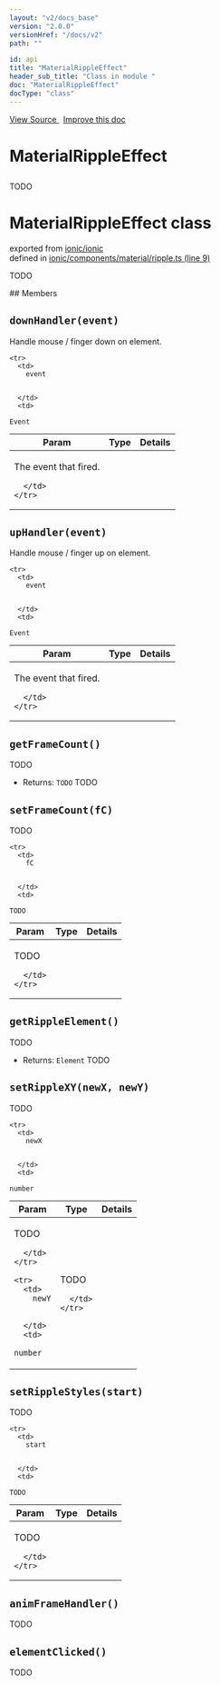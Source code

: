 ```yaml
---
layout: "v2/docs_base"
version: "2.0.0"
versionHref: "/docs/v2"
path: ""

id: api
title: "MaterialRippleEffect"
header_sub_title: "Class in module "
doc: "MaterialRippleEffect"
docType: "class"
---
```



<div class="improve-docs">
  <a href='http://github.com/driftyco/ionic2/tree/master/ionic/components/material/ripple.ts#L8'>
    View Source
  </a>
  &nbsp;
  <a href='http://github.com/driftyco/ionic2/edit/master/ionic/components/material/ripple.ts#L8'>
    Improve this doc
  </a>
</div>




<h1 class="api-title">

  MaterialRippleEffect



</h1>





TODO



<h1 class="class export">MaterialRippleEffect <span class="type">class</span></h1>
<p class="module">exported from <a href='undefined'>ionic/ionic</a><br/>
defined in <a href="https://github.com/driftyco/ionic2/tree/master/ionic/components/material/ripple.ts#L9-L223">ionic/components/material/ripple.ts (line 9)</a>
</p>
<p><p>TODO</p>
</p>
## Members

<div id="downHandler"></div>
<h2>
  <code>downHandler(event)</code>

</h2>

Handle mouse / finger down on element.



<table class="table" style="margin:0;">
  <thead>
    <tr>
      <th>Param</th>
      <th>Type</th>
      <th>Details</th>
    </tr>
  </thead>
  <tbody>
    
    <tr>
      <td>
        event
        
        
      </td>
      <td>
        
  <code>Event</code>
      </td>
      <td>
        <p>The event that fired.</p>

        
      </td>
    </tr>
    
  </tbody>
</table>









<div id="upHandler"></div>
<h2>
  <code>upHandler(event)</code>

</h2>

Handle mouse / finger up on element.



<table class="table" style="margin:0;">
  <thead>
    <tr>
      <th>Param</th>
      <th>Type</th>
      <th>Details</th>
    </tr>
  </thead>
  <tbody>
    
    <tr>
      <td>
        event
        
        
      </td>
      <td>
        
  <code>Event</code>
      </td>
      <td>
        <p>The event that fired.</p>

        
      </td>
    </tr>
    
  </tbody>
</table>









<div id="getFrameCount"></div>
<h2>
  <code>getFrameCount()</code>

</h2>

TODO






* Returns: 
  <code>TODO</code> TODO




<div id="setFrameCount"></div>
<h2>
  <code>setFrameCount(fC)</code>

</h2>

TODO



<table class="table" style="margin:0;">
  <thead>
    <tr>
      <th>Param</th>
      <th>Type</th>
      <th>Details</th>
    </tr>
  </thead>
  <tbody>
    
    <tr>
      <td>
        fC
        
        
      </td>
      <td>
        
  <code>TODO</code>
      </td>
      <td>
        <p>TODO</p>

        
      </td>
    </tr>
    
  </tbody>
</table>









<div id="getRippleElement"></div>
<h2>
  <code>getRippleElement()</code>

</h2>

TODO






* Returns: 
  <code>Element</code> TODO




<div id="setRippleXY"></div>
<h2>
  <code>setRippleXY(newX, newY)</code>

</h2>

TODO



<table class="table" style="margin:0;">
  <thead>
    <tr>
      <th>Param</th>
      <th>Type</th>
      <th>Details</th>
    </tr>
  </thead>
  <tbody>
    
    <tr>
      <td>
        newX
        
        
      </td>
      <td>
        
  <code>number</code>
      </td>
      <td>
        <p>TODO</p>

        
      </td>
    </tr>
    
    <tr>
      <td>
        newY
        
        
      </td>
      <td>
        
  <code>number</code>
      </td>
      <td>
        <p>TODO</p>

        
      </td>
    </tr>
    
  </tbody>
</table>









<div id="setRippleStyles"></div>
<h2>
  <code>setRippleStyles(start)</code>

</h2>

TODO



<table class="table" style="margin:0;">
  <thead>
    <tr>
      <th>Param</th>
      <th>Type</th>
      <th>Details</th>
    </tr>
  </thead>
  <tbody>
    
    <tr>
      <td>
        start
        
        
      </td>
      <td>
        
  <code>TODO</code>
      </td>
      <td>
        <p>TODO</p>

        
      </td>
    </tr>
    
  </tbody>
</table>









<div id="animFrameHandler"></div>
<h2>
  <code>animFrameHandler()</code>

</h2>

TODO











<div id="elementClicked"></div>
<h2>
  <code>elementClicked()</code>

</h2>

TODO











